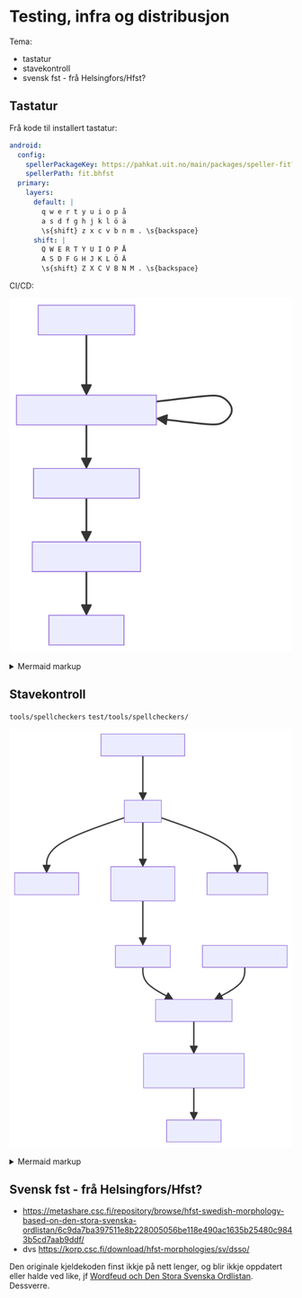 # Testing, infra og distribusjon

Tema:
- tastatur
- stavekontroll
- svensk fst - frå Helsingfors/Hfst?

## Tastatur

Frå kode til installert tastatur:

```yaml
android:
  config:
    spellerPackageKey: https://pahkat.uit.no/main/packages/speller-fit?channel=nightly&platform=mobile
    spellerPath: fit.bhfst
  primary:
    layers:
      default: |
        q w e r t y u i o p å
        a s d f g h j k l ö ä
        \s{shift} z x c v b n m . \s{backspace}
      shift: |
        Q W E R T Y U I O P Å
        A S D F G H J K L Ö Ä
        \s{shift} Z X C V B N M . \s{backspace}

```

CI/CD:

<!-- generated by mermaid compile action - START -->
![~mermaid diagram 1~](../../../mermaid-svgs/-_admin_physical_meetings_isof_infra-md-1.svg)
<details>
  <summary>Mermaid markup</summary>

```mermaid
flowchart TD
A["kode (yaml)"] -->|kbdgen| B[installeringspakke]
B -->|kodesignering| B
B --> C[pahkat.uit.no]
C --> D[PC/Mac-klient]
D --> E[Installert]
```

</details>
<!-- generated by mermaid compile action - END -->

## Stavekontroll

`tools/spellcheckers`
`test/tools/spellcheckers/`

<!-- generated by mermaid compile action - START -->
![~mermaid diagram 2~](../../../mermaid-svgs/-_admin_physical_meetings_isof_infra-md-2.svg)
<details>
  <summary>Mermaid markup</summary>

```mermaid
flowchart TD
A["kode (lexc++)"] -->|hfst| B[rå-fst]
B -->|filter1| G[analysator]
B -->|filter2| C["speller-fst
(normativ)"]
B -->|filter3| H[generator]
C -->|vekting| D[akseptor]
D --> F
E["feilmodell (fst)"] --> F[stavekontroll]
F --> I["CD, inkl signering
(sjå førre figur)"]
I --> J[Brukarar]
```

</details>
<!-- generated by mermaid compile action - END -->

## Svensk fst - frå Helsingfors/Hfst?

- <https://metashare.csc.fi/repository/browse/hfst-swedish-morphology-based-on-den-stora-svenska-ordlistan/6c9da7ba397511e8b228005056be118e490ac1635b25480c9843b5cd7aab9ddf/>
- dvs <https://korp.csc.fi/download/hfst-morphologies/sv/dsso/>

Den originale kjeldekoden finst ikkje på nett lenger, og blir ikkje oppdatert eller halde ved like, jf [Wordfeud och Den Stora Svenska Ordlistan](https://www.ajour.se/wordfeud-och-den-stora-svenska-ordlistan/). Dessverre.
